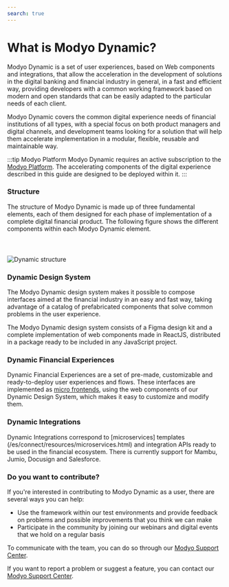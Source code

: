 ```yaml
---
search: true
---
```


# What is Modyo Dynamic?
Modyo Dynamic is a set of user experiences, based on Web components and integrations, that allow the acceleration in the development of solutions in the digital banking and financial industry in general, in a fast and efficient way, providing developers with a common working framework based on modern and open standards that can be easily adapted to the particular needs of each client.

Modyo Dynamic covers the common digital experience needs of financial institutions of all types, with a special focus on both product managers and digital channels, and development teams looking for a solution that will help them accelerate implementation in a modular, flexible, reusable and maintainable way.

:::tip Modyo Platform
Modyo Dynamic requires an active subscription to the [Modyo Platform](/en/platform). The accelerating components of the digital experience described in this guide are designed to be deployed within it.
:::

### Structure

The structure of Modyo Dynamic is made up of three fundamental elements, each of them designed for each phase of implementation of a complete digital financial product. The following figure shows the different components within each Modyo Dynamic element.

<img src="/assets/img/dynamic/dynamic_components.png" alt="Dynamic structure" style="margin-top: 40px; max-width: 700px;" />

### Dynamic Design System

The Modyo Dynamic design system makes it possible to compose interfaces aimed at the financial industry in an easy and fast way, taking advantage of a catalog of prefabricated components that solve common problems in the user experience.

The Modyo Dynamic design system consists of a Figma design kit and a complete implementation of web components made in ReactJS, distributed in a package ready to be included in any JavaScript project.

### Dynamic Financial Experiences

Dynamic Financial Experiences are a set of pre-made, customizable and ready-to-deploy user experiences and flows.
These interfaces are implemented as [micro frontends](/en/connect/resources/microfrontends.html), using the web components of our Dynamic Design System, which makes it easy to customize and modify them.

### Dynamic Integrations

Dynamic Integrations correspond to [microservices] templates (/es/connect/resources/microservices.html) and integration APIs ready to be used in the financial ecosystem. There is currently support for Mambu, Jumio, Docusign and Salesforce. 

### Do you want to contribute?
If you're interested in contributing to Modyo Dynamic as a user, there are several ways you can help:
- Use the framework within our test environments and provide feedback on problems and possible improvements that you think we can make
- Participate in the community by joining our webinars and digital events that we hold on a regular basis

To communicate with the team, you can do so through our [Modyo Support Center](https://support.modyo.com).

If you want to report a problem or suggest a feature, you can contact our [Modyo Support Center](https://support.modyo.com).
